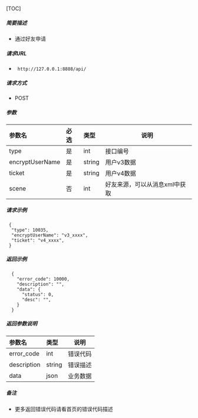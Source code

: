 

[TOC]
    
##### 简要描述

- 通过好友申请

##### 请求URL
- ` http://127.0.0.1:8888/api/`
  
##### 请求方式
- POST 

##### 参数

| 参数名             | 必选 | 类型     | 说明               |
|:----------------|:---|:-------|------------------|
| type            | 是  | int    | 接口编号             |
| encryptUserName | 是  | string | 用户v3数据           |
| ticket          | 是  | string | 用户v4数据           |
| scene           | 否  | int    | 好友来源，可以从消息xml中获取 |

##### 请求示例

```
 {
  "type": 10035,
  "encryptUserName": "v3_xxxx",
  "ticket": "v4_xxxx",
 } 
```

##### 返回示例 

``` 
  {
    "error_code": 10000,
    "description": "",
    "data": {
      "status": 0,
      "desc": "",
    }
  }
```

##### 返回参数说明 

|参数名|类型|说明|
|:-----  |:-----|-----                           |
|error_code |int   |错误代码  |
|description|string|错误描述|
|data|json|业务数据|

##### 备注 

- 更多返回错误代码请看首页的错误代码描述






